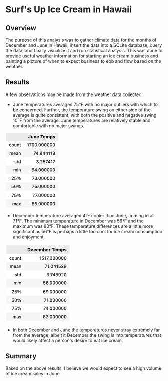 
# Surf's Up Ice Cream in Hawaii

## Overview

The purpose of this analysis was to gather climate data for the months of December and June in Hawaii, 
insert the data into a SQLite database, query the data, and finally visualize it and run statistical analysis. 
This was done to provide useful weather information for starting an ice cream business and painting a picture 
of when to expect business to ebb and flow based on the weather.

## Results

A few observations may be made from the weather data collected:

- June temperatures averaged 75°F with no major outliers with which to be concerned. Further, the temperature
swing on either side of the average is quite consistent, with both the positive and negative swing 10°F from 
the average. June temperatures are relatively stable and comfortable with no major swings.

![June_temps](https://github.com/conorwhanson/surfs_up/blob/main/resources/June_temps.png)

- December temperature averaged 4°F cooler than June, coming in at 71°F. The minimum temperature in December was
56°F and the maximum was 83°F. These temperature differences are a little more significant as 56°F is perhaps a
little too cool for ice cream consumption and enjoyment.

![Dec_temps](https://github.com/conorwhanson/surfs_up/blob/main/resources/Dec_temps.png)

- In both December and June the temperatures never stray extremely far from the average, albeit it December the
swing is into temperatures that would likely affect a person's desire to eat ice cream.

## Summary

Based on the above results, I believe we would expect to see a high volume of ice cream sales in June 